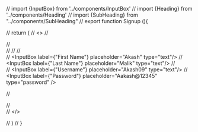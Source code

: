 // import {InputBox} from '../components/InputBox'
// import {Heading} from '../components/Heading'
// import {SubHeading} from "../components/SubHeading"
// export function Signup (){



//   return (
// <>
//   <div className="bg-slate-300 min-h-screen flex items-center justify-center">
//     <div className="bg-indigo-100 p-8 rounded-lg shadow-lg w-full max-w-sm space-y-4">
//     <Heading label="Sign Up" className="text-center"></Heading>
//     <SubHeading label="Enter your infromation to create an account"></SubHeading>
//       <div className="flex space-x-4">
//         <InputBox label={"First Name"} placeholder="Akash" type="text"/>
//         <InputBox label={"Last Name"} placeholder="Malik" type="text"/>
//       </div>
//       <InputBox label={"Username"} placeholder="Akash09" type="text"/>
//       <InputBox label={"Password"} placeholder="Aakash@12345" type="password" />
      

//     </div>
//   </div>
// </>

//   )
// }
